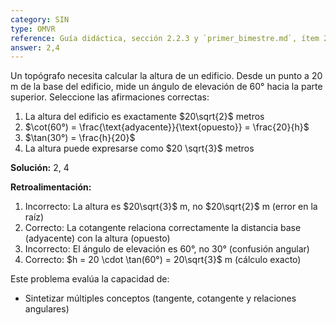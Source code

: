 ```yaml
---
category: SIN
type: OMVR
reference: Guía didáctica, sección 2.2.3 y `primer_bimestre.md`, ítem 20
answer: 2,4
---
```


Un topógrafo necesita calcular la altura de un edificio. Desde un punto a 20 m de la base del edificio, mide un ángulo de elevación de 60° hacia la parte superior. Seleccione las afirmaciones correctas:

1. La altura del edificio es exactamente $20\sqrt{2}$ metros
2. $\cot(60°) = \frac{\text{adyacente}}{\text{opuesto}} = \frac{20}{h}$
3. $\tan(30°) = \frac{h}{20}$
4. La altura puede expresarse como $20 \sqrt{3}$ metros

**Solución:** 2, 4

**Retroalimentación:**

1. Incorrecto: La altura es $20\sqrt{3}$ m, no $20\sqrt{2}$ m (error en la raíz)
2. Correcto: La cotangente relaciona correctamente la distancia base (adyacente) con la altura (opuesto)
3. Incorrecto: El ángulo de elevación es 60°, no 30° (confusión angular)
4. Correcto: $h = 20 \cdot \tan(60°) = 20\sqrt{3}$ m (cálculo exacto)

Este problema evalúa la capacidad de:
- Sintetizar múltiples conceptos (tangente, cotangente y relaciones angulares)
